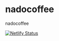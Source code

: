 # nadocoffee
nadocoffee

[![Netlify Status](https://api.netlify.com/api/v1/badges/679b7ba9-2d60-4829-99be-c84b7a495ec0/deploy-status)](https://app.netlify.com/sites/serene-choux-0a0ee7/deploys)
